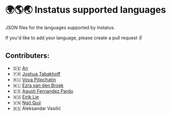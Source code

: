 # 🌍🌎🌏 Instatus supported languages

JSON files for the languages supported by Instatus.

If you'd like to add your language, please create a pull request ✌️ 

## Contributers:
- 🇩🇪 [An](https://twitter.com/AnTheMaker)
- 🇫🇷 [Joshua Tabakhoff](https://twitter.com/joshtab_)
- 🇷🇺 [Vova Pilipchatin](https://twitter.com/VPilipchatin)
- 🇳🇱 [Ezra van den Broek](https://twitter.com/ezraistaken)
- 🇪🇸 [Agusti Fernandez Pardo](https://github.com/agustif)
- 🇳🇴 [Eirik Lie](https://github.com/eiriklie)
- 🇻🇳 [Ngô Quý](https://github.com/JustHmmmm)
- 🇷🇸 Aleksandar Vasilić
